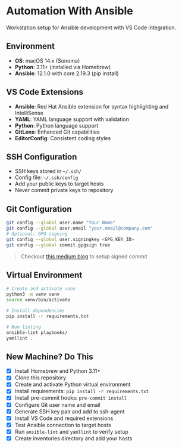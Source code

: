 # Automation With Ansible

Workstation setup for Ansible development with VS Code integration.

## Environment

- **OS**: macOS 14.x (Sonoma)
- **Python**: 3.11+ (installed via Homebrew)
- **Ansible**: 12.1.0 with core 2.19.3 (pip install)

## VS Code Extensions

- **Ansible**: Red Hat Ansible extension for syntax highlighting and IntelliSense
- **YAML**: YAML language support with validation
- **Python**: Python language support
- **GitLens**: Enhanced Git capabilities
- **EditorConfig**: Consistent coding styles

## SSH Configuration

- SSH keys stored in `~/.ssh/`
- Config file: `~/.ssh/config`
- Add your public keys to target hosts
- Never commit private keys to repository

## Git Configuration

```bash
git config --global user.name "Your Name"
git config --global user.email "your.email@company.com"
# Optional: GPG signing
git config --global user.signingkey <GPG_KEY_ID>
git config --global commit.gpgsign true
```

> Checkout [this medium blog](https://medium.com/big0one/how-to-create-a-verified-commit-in-github-using-gpg-key-signature-16acee004e0f?sk=f77eeb4e80048bcee5eab277f80fe22a) to setup signed commit

## Virtual Environment

```bash
# Create and activate venv
python3 -m venv venv
source venv/bin/activate

# Install dependencies
pip install -r requirements.txt

# Run linting
ansible-lint playbooks/
yamllint .
```

## New Machine? Do This

- [x] Install Homebrew and Python 3.11+
- [x] Clone this repository
- [x] Create and activate Python virtual environment
- [x] Install requirements: `pip install -r requirements.txt`
- [x] Install pre-commit hooks: `pre-commit install`
- [x] Configure Git user name and email
- [x] Generate SSH key pair and add to ssh-agent
- [x] Install VS Code and required extensions
- [x] Test Ansible connection to target hosts
- [x] Run `ansible-lint` and `yamllint` to verify setup
- [x] Create inventories directory and add your hosts
